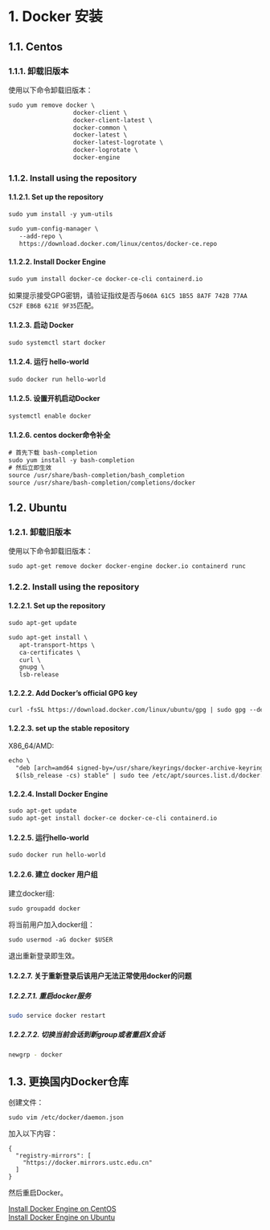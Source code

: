 # 1. Docker 安装
## 1.1. Centos
### 1.1.1. 卸载旧版本
使用以下命令卸载旧版本：

```html
sudo yum remove docker \
                  docker-client \
                  docker-client-latest \
                  docker-common \
                  docker-latest \
                  docker-latest-logrotate \
                  docker-logrotate \
                  docker-engine
```
   
### 1.1.2. Install using the repository
#### 1.1.2.1. Set up the repository
```html
sudo yum install -y yum-utils

sudo yum-config-manager \ 
   --add-repo \
   https://download.docker.com/linux/centos/docker-ce.repo
```

#### 1.1.2.2. Install Docker Engine
```html
sudo yum install docker-ce docker-ce-cli containerd.io
```

如果提示接受GPG密钥，请验证指纹是否与`060A 61C5 1B55 8A7F 742B 77AA C52F EB6B 621E 9F35`匹配。

#### 1.1.2.3. 启动 Docker
```html
sudo systemctl start docker
```

#### 1.1.2.4. 运行 hello-world
```html
sudo docker run hello-world
```

#### 1.1.2.5. 设置开机启动Docker

```html
systemctl enable docker
```

#### 1.1.2.6. centos docker命令补全

```html
# 首先下载 bash-completion
sudo yum install -y bash-completion
# 然后立即生效
source /usr/share/bash-completion/bash_completion
source /usr/share/bash-completion/completions/docker
```

## 1.2. Ubuntu
### 1.2.1. 卸载旧版本
使用以下命令卸载旧版本：

```html
sudo apt-get remove docker docker-engine docker.io containerd runc
```

### 1.2.2. Install using the repository
#### 1.2.2.1. Set up the repository
```html
sudo apt-get update

sudo apt-get install \
   apt-transport-https \
   ca-certificates \
   curl \
   gnupg \
   lsb-release
```

#### 1.2.2.2. Add Docker’s official GPG key
```html
curl -fsSL https://download.docker.com/linux/ubuntu/gpg | sudo gpg --dearmor -o /usr/share/keyrings/docker-archive-keyring.gpg
```

#### 1.2.2.3. set up the stable repository
X86_64/AMD:

```html
echo \
  "deb [arch=amd64 signed-by=/usr/share/keyrings/docker-archive-keyring.gpg] https://download.docker.com/linux/ubuntu \
  $(lsb_release -cs) stable" | sudo tee /etc/apt/sources.list.d/docker.list > /dev/null
```

#### 1.2.2.4. Install Docker Engine
```html
sudo apt-get update
sudo apt-get install docker-ce docker-ce-cli containerd.io
```

#### 1.2.2.5. 运行hello-world
```html
sudo docker run hello-world
```

#### 1.2.2.6. 建立 docker 用户组
建立docker组:

```
sudo groupadd docker
```

将当前用户加入docker组：

```
sudo usermod -aG docker $USER
```

退出重新登录即生效。

#### 1.2.2.7. 关于重新登录后该用户无法正常使用docker的问题
##### 1.2.2.7.1. 重启docker服务
```bash
sudo service docker restart
```

##### 1.2.2.7.2. 切换当前会话到新group或者重启X会话
```bash
newgrp - docker
```

## 1.3. 更换国内Docker仓库
创建文件：

```
sudo vim /etc/docker/daemon.json
```

加入以下内容：

```
{
  "registry-mirrors": [
    "https://docker.mirrors.ustc.edu.cn"
  ]
}
```

然后重启Docker。

[Install Docker Engine on CentOS](https://docs.docker.com/engine/install/centos/)     
[Install Docker Engine on Ubuntu](https://docs.docker.com/engine/install/ubuntu/)     

